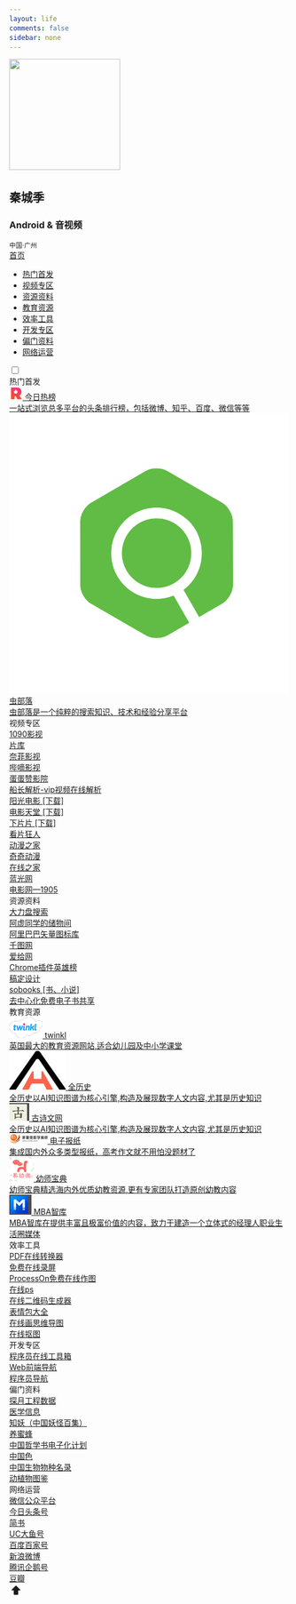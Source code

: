 ```yaml
---
layout: life
comments: false
sidebar: none
---
```

<!DOCTYPE html>
<html lang="en">
<head>
    <meta charset="UTF-8"/>
    <meta name="viewport" content="width=device-width, initial-scale=1, maximum-scale=1, user-scalable=no"/>
    <title>猿梦极客导航-很有范的导航站</title>
    <link rel="shortcut icon" href="favcion.ico"/>
    <link rel="stylesheet" href=" css/iconfont.css"/>
    <link rel="stylesheet" href="../plug-in/normalize.css"/>
    <link rel="stylesheet" href="css/style.css"/>
</head>
<body>
<div class="container" id="container">
    <aside class="left-bar" id="leftBar">
        <div class="profile-block text-center">
            <a id="avatar" href="https://qincji.gitee.io" target="_blank">
                <img class="img-circle img-rotate" src="https://qincji.gitee.io/images/avatar.jpg" width="200"
                     height="200">
            </a>
            <h2 id="name" class="hidden-xs hidden-sm">秦城季</h2>
            <h3 id="title" class="hidden-xs hidden-sm hidden-md">Android &amp; 音视频</h3>
            <small id="location" class="text-muted hidden-xs hidden-sm"><i class="icon icon-map-marker"></i>
                中国·广州</small>
        </div>
        <nav class="nav">
            <div class="item active">
                <a href="https://qincji.gitee.io/">首页</a>
                <i class="line"></i>
            </div>
            <ul class="nav-item" id="navItem">
                <li><a href="#hfl" class="active">热门首发</a></li>
                <li><a href="#avl">视频专区</a></li>
                <li><a href="#rsl">资源资料</a></li>
                <li><a href="#jyzy">教育资源</a></li>
                <li><a href="#xlgj">效率工具</a></li>
                <li><a href="#cxy">开发专区</a></li>
                <li><a href="#pmzl">偏门资料</a></li>
                <li><a href="#operation"><i class="iconfont icon-yunying"></i>网络运营</a></li>
                <!--<li class="download"><a href=""><i class="iconfont icon-github"></i>源码下载</a></li>-->
            </ul>
        </nav>
    </aside>
    <section class="main">
        <div id="mainContent">
            <!-- 手机端菜单 -->
            <div id="menu-box">
                <div id="menu">
                    <input type="checkbox" id="menu-form"/>
                    <label for="menu-form" class="menu-spin">
                        <div class="line diagonal line-1"></div>
                        <div class="line horizontal"></div>
                        <div class="line diagonal line-2"></div>
                    </label>
                </div>
            </div>
            <!-- 资源资料 -->
            <div class="box">
                <a href="#" name="hfl"></a>
                <div class="sub-category">
                    <div>热门首发</div>
                </div>
                <div>
                    <a target="_blank" href="https://tophub.today/">
                        <div class="item">
                            <div class="logo">
                                <img src="img/toutiao.jpg" alt="toutioa"/> 今日热榜
                            </div>
                            <div class="desc">
                                一站式浏览总多平台的头条排行榜，包括微博、知乎、百度、微信等等
                            </div>
                        </div>
                    </a>
                    <a target="_blank" href="https://www.chongbuluo.com/">
                        <div class="item">
                            <div class="logo">
                                <img src="img/cbl.svg" alt="cbl"/> 虫部落
                            </div>
                            <div class="desc">
                                虫部落是一个纯粹的搜索知识、技术和经验分享平台
                            </div>
                        </div>
                    </a>
                </div>
            </div>
            <!-- 视频专区 -->
            <div class="box">
                <a href="#" name="avl"></a>
                <div class="sub-category">
                    <div>视频专区</div>
                </div>
                <div>
                    <a target="_blank" href="http://1090ys1.com/">
                        <div class="item">
                            <div class="no-logo">
                                1090影视
                            </div>
                        </div>
                    </a>
                    <a target="_blank" href="https://www.pianku.me/">
                        <div class="item">
                            <div class="no-logo">
                                片库
                            </div>
                        </div>
                    </a>
                    <a target="_blank" href="https://www.nfmovies.com/">
                        <div class="item">
                            <div class="no-logo">
                                奈菲影视
                            </div>
                        </div>
                    </a>
                    <a target="_blank" href="https://bde4.cc/">
                        <div class="item">
                            <div class="no-logo">
                                哔嘀影视
                            </div>
                        </div>
                    </a>
                    <a target="_blank" href="https://www.dandanzan.cc/">
                        <div class="item">
                            <div class="no-logo">
                                蛋蛋赞影院
                            </div>
                        </div>
                    </a>
                    <a target="_blank" href="http://czjx8.com/">
                        <div class="item">
                            <div class="no-logo">
                                船长解析-vip视频在线解析
                            </div>
                        </div>
                    </a>
                    <a target="_blank" href="https://www.ygdy8.com/index.html">
                        <div class="item">
                            <div class="no-logo">
                                阳光电影 [下载]
                            </div>
                        </div>
                    </a>
                    <a target="_blank" href="https://www.993dy.com/">
                        <div class="item">
                            <div class="no-logo">
                                电影天堂 [下载]
                            </div>
                        </div>
                    </a>
                    <a target="_blank" href="http://xiepp.com/">
                        <div class="item">
                            <div class="no-logo">
                                下片片 [下载]
                            </div>
                        </div>
                    </a>
                    <a target="_blank" href="https://www.kpkuang.com/">
                        <div class="item">
                            <div class="no-logo">
                                看片狂人
                            </div>
                        </div>
                    </a>
                    <a target="_blank" href="https://www.dmzj.com/">
                        <div class="item">
                            <div class="no-logo">
                                动漫之家
                            </div>
                        </div>
                    </a>
                    <a target="_blank" href="https://www.qiqidongman.com/">
                        <div class="item">
                            <div class="no-logo">
                                奇奇动漫
                            </div>
                        </div>
                    </a>
                    <a target="_blank" href="https://www.zxzj.me/">
                        <div class="item">
                            <div class="no-logo">
                                在线之家
                            </div>
                        </div>
                    </a>
                    <a target="_blank" href="http://www.languang.co/">
                        <div class="item">
                            <div class="no-logo">
                                蓝光网
                            </div>
                        </div>
                    </a>
                    <a target="_blank" href="https://www.1905.com/">
                        <div class="item">
                            <div class="no-logo">
                                电影网—1905
                            </div>
                        </div>
                    </a>
                </div>
            </div>
            <!-- 资源资料 -->
            <div class="box">
                <a href="#" name="rsl"></a>
                <div class="sub-category">
                    <div>资源资料</div>
                </div>
                <div>
                    <a target="_blank" href="https://www.dalipan.com/">
                        <div class="item">
                            <div class="no-logo">
                                大力盘搜索
                            </div>
                        </div>
                    </a>
                    <a target="_blank" href="http://kyon945.ys168.com/">
                        <div class="item">
                            <div class="no-logo">
                                阿虚同学的储物间
                            </div>
                        </div>
                    </a>
                    <a target="_blank" href="https://www.iconfont.cn/">
                        <div class="item">
                            <div class="no-logo">
                                阿里巴巴矢量图标库
                            </div>
                        </div>
                    </a>
                    <a target="_blank" href="https://www.58pic.com/">
                        <div class="item">
                            <div class="no-logo">
                                千图网
                            </div>
                        </div>
                    </a>
                    <a target="_blank" href="https://www.aigei.com/">
                        <div class="item">
                            <div class="no-logo">
                                爱给网
                            </div>
                        </div>
                    </a>
                    <a target="_blank" href="https://github.com/zhaoolee/ChromeAppHeroes/">
                        <div class="item">
                            <div class="no-logo">
                                Chrome插件英雄榜
                            </div>
                        </div>
                    </a>
                    <a target="_blank" href="https://www.gaoding.com/introduction">
                        <div class="item">
                            <div class="no-logo">
                                稿定设计
                            </div>
                        </div>
                    </a>
                    <a target="_blank" href="https://sobooks.cc/">
                        <div class="item">
                            <div class="no-logo">
                                sobooks [书、小说]
                            </div>
                        </div>
                    </a>
                    <a target="_blank" href="https://ebook2.lorefree.com/">
                        <div class="item">
                            <div class="no-logo">
                                去中心化免费电子书共享
                            </div>
                        </div>
                    </a>
                </div>
            </div>
            <!-- 教育资源 -->
            <div class="box">
                <a href="#" name="jyzy"></a>
                <div class="sub-category">
                    <div>教育资源</div>
                </div>
                <div>
                    <a target="_blank" href="https://tophub.today/">
                        <div class="item">
                            <div class="logo">
                                <img src="img/twinkl.png" alt="twinkl"/> twinkl
                            </div>
                            <div class="desc">
                                英国最大的教育资源网站,适合幼儿园及中小学课堂
                            </div>
                        </div>
                    </a>
                    <a target="_blank" href="https://www.allhistory.com/">
                        <div class="item">
                            <div class="logo">
                                <img src="img/qls.svg" alt="cbl"/> 全历史
                            </div>
                            <div class="desc">
                                全历史以AI知识图谱为核心引擎,构造及展现数字人文内容,尤其是历史知识
                            </div>
                        </div>
                    </a>
                    <a target="_blank" href="https://www.gushiwen.cn/">
                        <div class="item">
                            <div class="logo">
                                <img src="img/gsw.jpg" alt="cbl"/> 古诗文网
                            </div>
                            <div class="desc">
                                全历史以AI知识图谱为核心引擎,构造及展现数字人文内容,尤其是历史知识
                            </div>
                        </div>
                    </a>
                    <a target="_blank" href="http://www.53bk.com/baokan/">
                        <div class="item">
                            <div class="logo">
                                <img src="img/dzbk.png" alt="cbl"/> 电子报纸
                            </div>
                            <div class="desc">
                                集成国内外众多类型报纸，高考作文就不用怕没题材了
                            </div>
                        </div>
                    </a>
                    <a target="_blank" href="http://youshibaodian.com/">
                        <div class="item">
                            <div class="logo">
                                <img src="img/yiyouwei.png" alt="cbl"/> 幼师宝典
                            </div>
                            <div class="desc">
                                幼师宝典精选海内外优质幼教资源,更有专家团队打造原创幼教内容
                            </div>
                        </div>
                    </a>
                    <a target="_blank" href="https://www.mbalib.com/">
                        <div class="item">
                            <div class="logo">
                                <img src="img/mba.jpg" alt="cbl"/> MBA智库
                            </div>
                            <div class="desc">
                                MBA智库在提供丰富且极富价值的内容，致力于建造一个立体式的经理人职业生活圈媒体
                            </div>
                        </div>
                    </a>
                </div>
            </div>
            <!-- 效率工具 -->
            <div class="box">
                <a href="#" name="xlgj"></a>
                <div class="sub-category">
                    <div>效率工具</div>
                </div>
                <div>
                    <a target="_blank" href="https://lightpdf.com/zh/">
                        <div class="item">
                            <div class="no-logo">
                                PDF在线转换器
                            </div>
                        </div>
                    </a>
                    <a target="_blank" href="https://www.apowersoft.cn/free-online-screen-recorder">
                        <div class="item">
                            <div class="no-logo">
                                免费在线录屏
                            </div>
                        </div>
                    </a>
                    <a target="_blank" href="https://www.processon.com/">
                        <div class="item">
                            <div class="no-logo">
                                ProcessOn免费在线作图
                            </div>
                        </div>
                    </a>
                    <a target="_blank" href="https://www.uupoop.com/">
                        <div class="item">
                            <div class="no-logo">
                                在线ps
                            </div>
                        </div>
                    </a>
                    <a target="_blank" href="https://cli.im/deqr">
                        <div class="item">
                            <div class="no-logo">
                                在线二维码生成器
                            </div>
                        </div>
                    </a>
                    <a target="_blank" href="https://www.fabiaoqing.com/">
                        <div class="item">
                            <div class="no-logo">
                                表情包大全
                            </div>
                        </div>
                    </a>
                    <a target="_blank" href="https://mind.airmore.cn/login">
                        <div class="item">
                            <div class="no-logo">
                                在线画思维导图
                            </div>
                        </div>
                    </a>
                    <a target="_blank" href="https://www.apowersoft.cn/remove-background-online">
                        <div class="item">
                            <div class="no-logo">
                                在线抠图
                            </div>
                        </div>
                    </a>
                </div>
            </div>
            <!-- 开发专区 -->
            <div class="box">
                <a href="#" name="cxy"></a>
                <div class="sub-category">
                    <div>开发专区</div>
                </div>
                <div>
                    <a target="_blank" href="https://tool.lu/">
                        <div class="item">
                            <div class="no-logo">
                                程序员在线工具箱
                            </div>
                        </div>
                    </a>
                    <a target="_blank" href="http://www.alloyteam.com/nav/">
                        <div class="item">
                            <div class="no-logo">
                                Web前端导航
                            </div>
                        </div>
                    </a>
                    <a target="_blank" href="http://code.giffox.com/">
                        <div class="item">
                            <div class="no-logo">
                                程序员导航
                            </div>
                        </div>
                    </a>
                </div>
            </div>
            <!-- 偏门资料 -->
            <div class="box">
                <a href="#" name="pmzl"></a>
                <div class="sub-category">
                    <div>偏门资料</div>
                </div>
                <div>
                    <a target="_blank" href="http://moon.bao.ac.cn/">
                        <div class="item">
                            <div class="no-logo">
                                探月工程数据
                            </div>
                        </div>
                    </a>
                    <a target="_blank" href="https://www.msdmanuals.com/zh/">
                        <div class="item">
                            <div class="no-logo">
                                医学信息
                            </div>
                        </div>
                    </a>
                    <a target="_blank" href="https://www.cbaigui.com/">
                        <div class="item">
                            <div class="no-logo">
                                知妖（中国妖怪百集）
                            </div>
                        </div>
                    </a>
                    <a target="_blank" href="http://www.kumifeng.com/">
                        <div class="item">
                            <div class="no-logo">
                                养蜜蜂
                            </div>
                        </div>
                    </a>
                    <a target="_blank" href="https://ctext.org/zhs/">
                        <div class="item">
                            <div class="no-logo">
                                中国哲学书电子化计划
                            </div>
                        </div>
                    </a>
                    <a target="_blank" href="http://zhongguose.com/#jingtailan/">
                        <div class="item">
                            <div class="no-logo">
                                中国色
                            </div>
                        </div>
                    </a>
                    <a target="_blank" href="http://www.sp2000.org.cn/">
                        <div class="item">
                            <div class="no-logo">
                                中国生物物种名录
                            </div>
                        </div>
                    </a>
                    <a target="_blank" href="http://diobulanduo.gitee.io/animalcrossing/#/fish/">
                        <div class="item">
                            <div class="no-logo">
                                动植物图鉴
                            </div>
                        </div>
                    </a>
                </div>
            </div>
            <!-- 网络运营 -->
            <div class="box">
                <a href="" name="operation"></a>
                <div class="sub-category">
                    <div>
                        <i class="iconfont icon-yunying"></i>网络运营
                    </div>
                </div>
                <div>
                    <a target="_blank" href="https://mp.weixin.qq.com/">
                        <div class="item">
                            <div class="no-logo">
                                微信公众平台
                            </div>
                        </div>
                    </a>
                    <a target="_blank" href="https://www.toutiao.com/">
                        <div class="item">
                            <div class="no-logo">
                                今日头条号
                            </div>
                        </div>
                    </a>
                    <a target="_blank" href="https://www.jianshu.com/">
                        <div class="item">
                            <div class="no-logo">
                                简书
                            </div>
                        </div>
                    </a>
                    <a target="_blank" href="https://mp.dayu.com/">
                        <div class="item">
                            <div class="no-logo">
                                UC大鱼号
                            </div>
                        </div>
                    </a>
                    <a target="_blank" href="http://baijiahao.baidu.com/builder/author/register/index">
                        <div class="item">
                            <div class="no-logo">
                                百度百家号
                            </div>
                        </div>
                    </a>
                    <a target="_blank" href="https://www.weibo.com/login.php">
                        <div class="item">
                            <div class="no-logo">
                                新浪微博
                            </div>
                        </div>
                    </a>
                    <a target="_blank" href="https://om.qq.com/userAuth/index">
                        <div class="item">
                            <div class="no-logo">
                                腾讯企鹅号
                            </div>
                        </div>
                    </a>
                    <a target="_blank" href="https://www.douban.com/">
                        <div class="item">
                            <div class="no-logo">
                                豆瓣
                            </div>
                        </div>
                    </a>
                </div>
            </div>
            <div id="fixedBar">
                <svg class="Zi Zi--BackToTop" title="回到顶部" fill="currentColor" viewbox="0 0 24 24" width="24"
                     height="24">
                    <path d="M16.036 19.59a1 1 0 0 1-.997.995H9.032a.996.996 0 0 1-.997-.996v-7.005H5.03c-1.1 0-1.36-.633-.578-1.416L11.33 4.29a1.003 1.003 0 0 1 1.412 0l6.878 6.88c.782.78.523 1.415-.58 1.415h-3.004v7.005z"></path>
                </svg>
            </div>
        </div>
    </section>
    <script src="js/jquery.js"></script>
    <script>
        var oMenu = document.getElementById('menu');
        var oLeftBar = document.getElementById('leftBar');
        var menuFrom = document.getElementById('menu-form');

        oMenu.onclick = function () {
            if (oLeftBar.offsetLeft == 0) {
                oLeftBar.style.left = -249 + 'px';
            } else {
                oLeftBar.style.left = 0;
            }
        }


        // 监听页面宽度变化
        window.onresize = function () {
            judgeWidth();
            // console.log(document.documentElement.clientWidth);
        };

        // 判断页面宽度
        function judgeWidth() {
            if (document.documentElement.clientWidth > 481) {
                oLeftBar.style.left = 0;
            } else {
                oLeftBar.style.left = -249 + 'px';
            }
        }


        var oNavItem = document.getElementById('navItem');
        var aA = oNavItem.getElementsByTagName('a');
        for (var i = 0; i < aA.length; i++) {
            aA[i].onclick = function () {
                for (var j = 0; j < aA.length; j++) {
                    aA[j].className = '';
                }
                this.className = 'active';
                if (oLeftBar.offsetLeft == 0) {
                    if (document.documentElement.clientWidth <= 481) {
                        oLeftBar.style.left = -249 + 'px';
                        menuFrom.checked = false;

                    }
                }
            }
        }


        $(window).scroll(function () {
            if ($(window).scrollTop() >= 200) {
                $('#fixedBar').fadeIn(300);
            } else {
                $('#fixedBar').fadeOut(300);
            }
        });
        $('#fixedBar').click(function () {
            $('html,body').animate({scrollTop: '0px'}, 800);
        })
    </script>
</div>
</body>
</html>